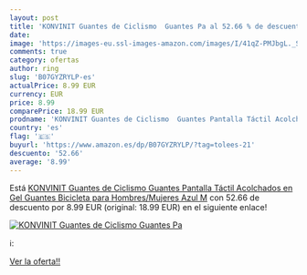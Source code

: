 ```yaml
---
layout: post
title: 'KONVINIT Guantes de Ciclismo  Guantes Pa al 52.66 % de descuento'
date: 
image: 'https://images-eu.ssl-images-amazon.com/images/I/41qZ-PMJbgL._SL200_.jpg'
comments: true
category: ofertas
author: ring
slug: 'B07GYZRYLP-es'
actualPrice: 8.99 EUR
currency: EUR
price: 8.99
comparePrice: 18.99 EUR
prodname: 'KONVINIT Guantes de Ciclismo  Guantes Pantalla Táctil Acolchados en Gel Guantes Bicicleta para Hombres/Mujeres Azul M'
country: 'es'
flag: '🇪🇸'
buyurl: 'https://www.amazon.es/dp/B07GYZRYLP/?tag=tolees-21'
descuento: '52.66'
average: '8.99'
---
```


Está [KONVINIT Guantes de Ciclismo  Guantes Pantalla Táctil Acolchados en Gel Guantes Bicicleta para Hombres/Mujeres Azul M](https://www.amazon.es/dp/B07GYZRYLP/?tag=tolees-21) con 52.66 de descuento por 8.99 EUR (original: 18.99 EUR) en el siguiente enlace!

[![KONVINIT Guantes de Ciclismo  Guantes Pa](https://images-eu.ssl-images-amazon.com/images/I/41qZ-PMJbgL._SL200_.jpg)](https://www.amazon.es/dp/B07GYZRYLP/?tag=tolees-21)

ℹ️:


[Ver la oferta!!](https://www.amazon.es/dp/B07GYZRYLP/?tag=tolees-21)

